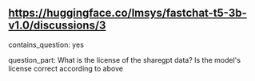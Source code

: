 ## https://huggingface.co/lmsys/fastchat-t5-3b-v1.0/discussions/3

contains_question: yes

question_part: What is the license of the sharegpt data? Is the model's license correct according to above